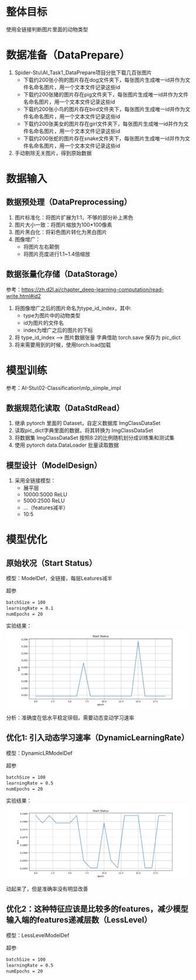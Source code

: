 # 整体目标

使用全链接判断图片里面的动物类型

# 数据准备（DataPrepare）

1. Spider-Stu\AI_Task1_DataPrepare项目分批下载几百张图片
    * 下载约200张小狗的图片存在dog文件夹下，每张图片生成唯一id并作为文件名命名图片，用一个文本文件记录这些id
    * 下载约200张猪的图片存在pig文件夹下，每张图片生成唯一id并作为文件名命名图片，用一个文本文件记录这些id
    * 下载约200张小鸟的图片存在bird文件夹下，每张图片生成唯一id并作为文件名命名图片，用一个文本文件记录这些id
    * 下载约200张美女的图片存在girl文件夹下，每张图片生成唯一id并作为文件名命名图片，用一个文本文件记录这些id
    * 下载约200张蛇的图片存在snake文件夹下，每张图片生成唯一id并作为文件名命名图片，用一个文本文件记录这些id
2. 手动剔除无关图片，得到原始数据

# 数据输入

## 数据预处理（DataPreprocessing）

1. 图片标准化：将图片扩展为1:1，不够的部分补上黑色
2. 图片大小一致：将图片缩放为100*100像素
3. 图片黑白化：将彩色图片转化为黑白图片
4. 图像增广：
    * 将图片左右颠倒
    * 将图片亮度进行1.1~1.4倍缩放

## 数据张量化存储（DataStorage）

参考：https://zh.d2l.ai/chapter_deep-learning-computation/read-write.html#id2

1. 将图像增广之后的图片命名为type_id_index，其中:
    * type为图片中的动物类型
    * id为图片的文件名
    * index为增广之后的图片的下标
2. 将 type_id_index --> 图片数据张量 字典借助 torch.save 保存为 pic_dict
3. 将来需要用到的时候，使用torch.load加载

# 模型训练

参考：AI-Stu\02-Classification\mlp_simple_impl

## 数据规范化读取（DataStdRead）

1. 继承 pytorch 里面的 Dataset，自定义数据库 ImgClassDataSet
2. 读取pic_dict字典里面的数据，将其转换为 ImgClassDataSet
3. 将数据集 ImgClassDataSet 按照8:2的比例随机划分成训练集和测试集
4. 使用 pytorch data.DataLoader 批量读取数据

## 模型设计（ModelDesign）

1. 采用全链接模型：
   * 展平层
   * 10000:5000 ReLU
   * 5000:2500 ReLU
   * ...（features减半）
   * 10:5

# 模型优化

## 原始状况（Start Status）

模型：ModelDef，全链接，每层Leatures减半

超参
~~~
batchSize = 100
learningRate = 0.1
numEpochs = 20
~~~



实验结果：
![StartStatus.png](OptRecords%2FStartStatus.png)

分析：准确度在低水平稳定徘徊，需要动态变动学习速率

## 优化1: 引入动态学习速率（DynamicLearningRate）

模型：DynamicLRModelDef

超参
~~~
batchSize = 100
learningRate = 0.5
numEpochs = 20
~~~
实验结果：
![DynamicLearningRate.png](OptRecords%2FDynamicLearningRate.png)

动起来了，但是准确率没有明显改善

## 优化2：这种特征应该是比较多的features，减少模型输入端的features递减层数（LessLevel）

模型：LessLevelModelDef

超参
~~~
batchSize = 100
learningRate = 0.5
numEpochs = 20
~~~